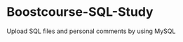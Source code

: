# Boostcourse-SQL-Study
Upload SQL files and personal comments by using MySQL 















































